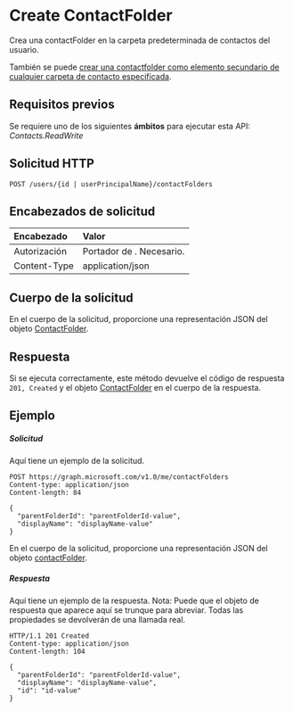 # <a name="create-contactfolder"></a>Create ContactFolder

Crea una contactFolder en la carpeta predeterminada de contactos del usuario.

También se puede [crear una contactfolder como elemento secundario de cualquier carpeta de contacto especificada](contactfolder_post_childfolders.md).
## <a name="prerequisites"></a>Requisitos previos
Se requiere uno de los siguientes **ámbitos** para ejecutar esta API: *Contacts.ReadWrite*
## <a name="http-request"></a>Solicitud HTTP
<!-- { "blockType": "ignored" } -->
```http
POST /users/{id | userPrincipalName}/contactFolders
```
## <a name="request-headers"></a>Encabezados de solicitud
| Encabezado       | Valor |
|:---------------|:--------|
| Autorización  | Portador de <token>. Necesario.  |
| Content-Type  | application/json  |

## <a name="request-body"></a>Cuerpo de la solicitud
En el cuerpo de la solicitud, proporcione una representación JSON del objeto [ContactFolder](../resources/contactfolder.md).


## <a name="response"></a>Respuesta
Si se ejecuta correctamente, este método devuelve el código de respuesta `201, Created` y el objeto [ContactFolder](../resources/contactfolder.md) en el cuerpo de la respuesta.

## <a name="example"></a>Ejemplo
##### <a name="request"></a>Solicitud
Aquí tiene un ejemplo de la solicitud.
<!-- {
  "blockType": "request",
  "name": "create_contactfolder_from_user"
}-->
```http
POST https://graph.microsoft.com/v1.0/me/contactFolders
Content-type: application/json
Content-length: 84

{
  "parentFolderId": "parentFolderId-value",
  "displayName": "displayName-value"
}
```
En el cuerpo de la solicitud, proporcione una representación JSON del objeto [contactFolder](../resources/contactfolder.md).
##### <a name="response"></a>Respuesta
Aquí tiene un ejemplo de la respuesta. Nota: Puede que el objeto de respuesta que aparece aquí se trunque para abreviar. Todas las propiedades se devolverán de una llamada real.
<!-- {
  "blockType": "response",
  "truncated": true,
  "@odata.type": "microsoft.graph.contactFolder"
} -->
```http
HTTP/1.1 201 Created
Content-type: application/json
Content-length: 104

{
  "parentFolderId": "parentFolderId-value",
  "displayName": "displayName-value",
  "id": "id-value"
}
```

<!-- uuid: 8fcb5dbc-d5aa-4681-8e31-b001d5168d79
2015-10-25 14:57:30 UTC -->
<!-- {
  "type": "#page.annotation",
  "description": "Create ContactFolder",
  "keywords": "",
  "section": "documentation",
  "tocPath": ""
}-->
